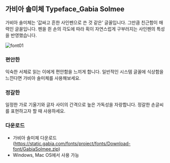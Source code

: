 ## 가비아 솔미체 Typeface_Gabia Solmee  
가비아 솔미체는 ‘값싸고 흔한 사인펜으로 쓴 것 같은’ 글꼴입니다. 그만큼 친근함이 매력인 글꼴입니다.
펜을 쥔 손의 각도에 따라 획이 자연스럽게 구부러지는 사인펜의 특성을 반영했습니다.

![font01](https://static.gabia.com/fonts/project/image/font_characters/solmee.svg)

### 편안한
익숙한 서체로 읽는 이에게 편안함을 느끼게 합니다. 일반적인  시스템 글꼴에 식상함을 느낀다면 가비아 솔미체를 사용해보세요.
### 정갈한
일정한 가로 기울기와 글자 사이의 간격으로 높은 가독성을 자랑합니다. 정갈한 손글씨를 표현하고자 할 때 사용하세요.

### 다운로드
- 가비아 솔미체 다운로드 (https://static.gabia.com/fonts/project/fonts/Download-font/GabiaSolmee.zip)
- Windows, Mac OS에서 사용 가능
